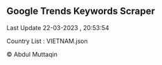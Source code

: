 

## Google Trends Keywords Scraper 
 
Last Update 22-03-2023 , 20:53:54

Country List :
VIETNAM.json



© Abdul Muttaqin 
